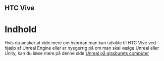 ## HTC Vive
# Indhold









Hvis du ønsker at vide mere om hvordan man kan udvikle til HTC Vive ved hjælp af Unreal Engine eller er nysgerrig på om man skal vælge Unreal eller Unity, kan du læse mere på denne side 
<a href="/HTC Vive/Unreal Engine on the computer/">Unreal på glasburets computer</td>
